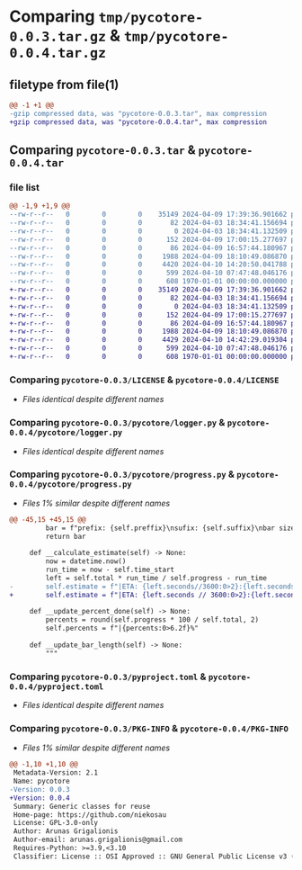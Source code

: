 # Comparing `tmp/pycotore-0.0.3.tar.gz` & `tmp/pycotore-0.0.4.tar.gz`

## filetype from file(1)

```diff
@@ -1 +1 @@
-gzip compressed data, was "pycotore-0.0.3.tar", max compression
+gzip compressed data, was "pycotore-0.0.4.tar", max compression
```

## Comparing `pycotore-0.0.3.tar` & `pycotore-0.0.4.tar`

### file list

```diff
@@ -1,9 +1,9 @@
--rw-r--r--   0        0        0    35149 2024-04-09 17:39:36.901662 pycotore-0.0.3/LICENSE
--rw-r--r--   0        0        0       82 2024-04-03 18:34:41.156694 pycotore-0.0.3/README.md
--rw-r--r--   0        0        0        0 2024-04-03 18:34:41.132509 pycotore-0.0.3/pycotore/__init__.py
--rw-r--r--   0        0        0      152 2024-04-09 17:00:15.277697 pycotore-0.0.3/pycotore/constants.py
--rw-r--r--   0        0        0       86 2024-04-09 16:57:44.180967 pycotore-0.0.3/pycotore/exceptions.py
--rw-r--r--   0        0        0     1988 2024-04-09 18:10:49.086870 pycotore-0.0.3/pycotore/logger.py
--rw-r--r--   0        0        0     4420 2024-04-10 14:20:50.041788 pycotore-0.0.3/pycotore/progress.py
--rw-r--r--   0        0        0      599 2024-04-10 07:47:48.046176 pycotore-0.0.3/pyproject.toml
--rw-r--r--   0        0        0      608 1970-01-01 00:00:00.000000 pycotore-0.0.3/PKG-INFO
+-rw-r--r--   0        0        0    35149 2024-04-09 17:39:36.901662 pycotore-0.0.4/LICENSE
+-rw-r--r--   0        0        0       82 2024-04-03 18:34:41.156694 pycotore-0.0.4/README.md
+-rw-r--r--   0        0        0        0 2024-04-03 18:34:41.132509 pycotore-0.0.4/pycotore/__init__.py
+-rw-r--r--   0        0        0      152 2024-04-09 17:00:15.277697 pycotore-0.0.4/pycotore/constants.py
+-rw-r--r--   0        0        0       86 2024-04-09 16:57:44.180967 pycotore-0.0.4/pycotore/exceptions.py
+-rw-r--r--   0        0        0     1988 2024-04-09 18:10:49.086870 pycotore-0.0.4/pycotore/logger.py
+-rw-r--r--   0        0        0     4429 2024-04-10 14:42:29.019304 pycotore-0.0.4/pycotore/progress.py
+-rw-r--r--   0        0        0      599 2024-04-10 07:47:48.046176 pycotore-0.0.4/pyproject.toml
+-rw-r--r--   0        0        0      608 1970-01-01 00:00:00.000000 pycotore-0.0.4/PKG-INFO
```

### Comparing `pycotore-0.0.3/LICENSE` & `pycotore-0.0.4/LICENSE`

 * *Files identical despite different names*

### Comparing `pycotore-0.0.3/pycotore/logger.py` & `pycotore-0.0.4/pycotore/logger.py`

 * *Files identical despite different names*

### Comparing `pycotore-0.0.3/pycotore/progress.py` & `pycotore-0.0.4/pycotore/progress.py`

 * *Files 1% similar despite different names*

```diff
@@ -45,15 +45,15 @@
         bar = f"prefix: {self.preffix}\nsufix: {self.suffix}\nbar size: {self.bar_length}\ncurrent terminal: {self.terminal_size}\nbar size: {self.bar_size}\nMarker: {self.done_marker}\ntotal: {self.total}\nprogress: {self.progress}"
         return bar
 
     def __calculate_estimate(self) -> None:
         now = datetime.now()
         run_time = now - self.time_start
         left = self.total * run_time / self.progress - run_time
-        self.estimate = f"|ETA: {left.seconds//3600:0>2}:{left.seconds//60:0>2}:{left.seconds:0>2}"
+        self.estimate = f"|ETA: {left.seconds // 3600:0>2}:{left.seconds // 60:0>2}:{left.seconds % 60:0>2}"
 
     def __update_percent_done(self) -> None:
         percents = round(self.progress * 100 / self.total, 2)
         self.percents = f"|{percents:0>6.2f}%"
 
     def __update_bar_length(self) -> None:
         """
```

### Comparing `pycotore-0.0.3/pyproject.toml` & `pycotore-0.0.4/pyproject.toml`

 * *Files identical despite different names*

### Comparing `pycotore-0.0.3/PKG-INFO` & `pycotore-0.0.4/PKG-INFO`

 * *Files 1% similar despite different names*

```diff
@@ -1,10 +1,10 @@
 Metadata-Version: 2.1
 Name: pycotore
-Version: 0.0.3
+Version: 0.0.4
 Summary: Generic classes for reuse
 Home-page: https://github.com/niekosau
 License: GPL-3.0-only
 Author: Arunas Grigalionis
 Author-email: arunas.grigalionis@gmail.com
 Requires-Python: >=3.9,<3.10
 Classifier: License :: OSI Approved :: GNU General Public License v3 (GPLv3)
```

